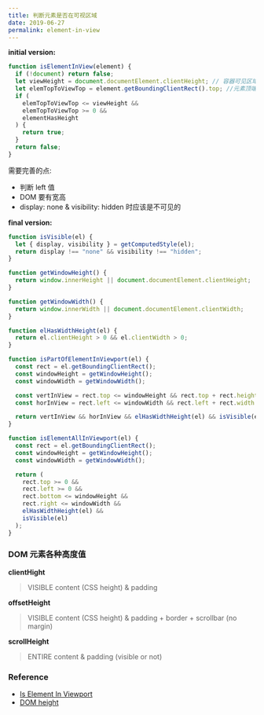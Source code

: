 ```yaml
---
title: 判断元素是否在可视区域
date: 2019-06-27
permalink: element-in-view
---
```


<!-- more -->

**initial version:**

```js
function isElementInView(element) {
  if (!document) return false;
  let viewHeight = document.documentElement.clientHeight; // 容器可见区域高度
  let elemTopToViewTop = element.getBoundingClientRect().top; //元素顶端到可见区域顶端的距离
  if (
    elemTopToViewTop <= viewHeight &&
    elemTopToViewTop >= 0 &&
    elementHasHeight
  ) {
    return true;
  }
  return false;
}
```

需要完善的点:

- 判断 left 值
- DOM 要有宽高
- display: none & visibility: hidden 时应该是不可见的

**final version:**

```js
function isVisible(el) {
  let { display, visibility } = getComputedStyle(el);
  return display !== "none" && visibility !== "hidden";
}

function getWindowHeight() {
  return window.innerHeight || document.documentElement.clientHeight;
}

function getWindowWidth() {
  return window.innerWidth || document.documentElement.clientWidth;
}

function elHasWidthHeight(el) {
  return el.clientHeight > 0 && el.clientWidth > 0;
}

function isPartOfElementInViewport(el) {
  const rect = el.getBoundingClientRect();
  const windowHeight = getWindowHeight();
  const windowWidth = getWindowWidth();

  const vertInView = rect.top <= windowHeight && rect.top + rect.height >= 0;
  const horInView = rect.left <= windowWidth && rect.left + rect.width >= 0;

  return vertInView && horInView && elHasWidthHeight(el) && isVisible(el);
}

function isElementAllInViewport(el) {
  const rect = el.getBoundingClientRect();
  const windowHeight = getWindowHeight();
  const windowWidth = getWindowWidth();

  return (
    rect.top >= 0 &&
    rect.left >= 0 &&
    rect.bottom <= windowHeight &&
    rect.right <= windowWidth &&
    elHasWidthHeight(el) &&
    isVisible(el)
  );
}
```

### DOM 元素各种高度值

**clientHight**

> VISIBLE content (CSS height) & padding

**offsetHeight**

> VISIBLE content (CSS height) & padding + border + scrollbar (no margin)

**scrollHeight**

> ENTIRE content & padding (visible or not)

### Reference

- [Is Element In Viewport](https://gist.github.com/davidtheclark/5515733)
- [DOM height](https://stackoverflow.com/questions/22675126/what-is-offsetheight-clientheight-scrollheight)
